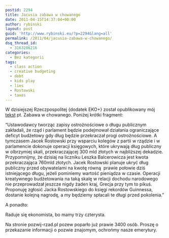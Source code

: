 ```yaml
---
postid: 2294
title: Jacusia zabawa w chowanego
date: 2011-04-15T14:37:04+00:00
author: rybinski
layout: post
guid: 'http://www.rybinski.eu/?p=2294&lang=all'
permalink: /2011/04/jacusia-zabawa-w-chowanego/
dsq_thread_id:
  - 3163286216
categories:
  - Bez kategorii
tags:
  - class action
  - creative budgeting
  - debt
  - kids play
  - lies
  - Rostowski
  - taxes
---
```

W dzisiejszej Rzeczpospolitej {dodatek EKO+} został opublikowany mój [tekst](http://www.rp.pl/artykul/643118,643206-Zabawa--w-chowanego.html) pt. Zabawa w chowanego. Poniżej krótki fragment:

“Ustawodawcy tworząc zapisy ostrożnościowe o długu publicznym zakładali, że rząd i parlament będzie podejmował działania ograniczające deficyt budżetowy gdy dług będzie przekraczał progi ostrożnościowe. A tymczasem Jacek Rostowski przy wsparciu kolegów z partii w rządzie i w parlamencie dokonuje operacji księgowych, które ukrywają dług publiczny w olbrzymiej skali, przekraczającej 300 mld złotych w najbliższej dekadzie. Przypomnijmy, że dzisiaj na liczniku Leszka Balcerowicza jest kwota przekraczająca 760mld złotych. Jacek Rostowski planuje ukryć dług publiczny przed obywatelami na kwotę równą  prawie połowie dziś istniejącego długu, jeżeli pominiemy wartość pieniądza w czasie. Operacji kreatywnego budżetowania na taką skalę w relacji dochodu narodowego nie przeprowadzał jeszcze nigdy żaden kraj, Grecja przy tym to pikuś. Proponuję zgłosić Jacka Rostowskiego do księgi rekordów Guinnessa, dostanie kolejną nagrodę, a my będziemy spłacali te długi przed pokolenia.”

A ponadto:

Raduje się ekonomista, bo mamy trzy czterysta.

Na stronie pozwij-rzad.pl pozew poparło już prawie 3400 osób. Proszę o przekazanie informacji o pozwie znajomym, ochrońmy nasze emerytury.
